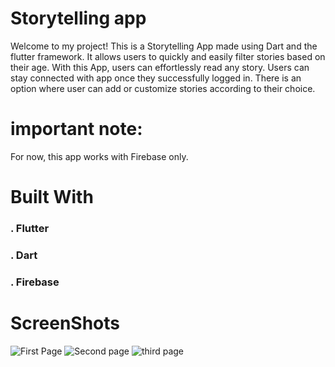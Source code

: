 # Storytelling app



Welcome to my project! This is a Storytelling App made using Dart and the flutter framework. It allows users to  quickly and easily filter stories based on their age. With this App, users can effortlessly read any story. Users can stay connected with app once they successfully logged in. There is an option where user can add or customize stories according to their choice.

# important note:

For now, this app works with Firebase only.

# Built With
### . Flutter
### . Dart
### . Firebase

# ScreenShots
![First Page](https://github.com/Pinkisingh13/Storytelling-App/assets/109464162/78ca2bc3-b2ef-4a86-bc91-ec9907a72f27)
![Second page](https://github.com/Pinkisingh13/Storytelling-App/assets/109464162/696ae5d3-5904-4e09-9be3-b84117d746a5)
![third page](https://github.com/Pinkisingh13/Storytelling-App/assets/109464162/2a430d28-91b1-4994-b166-612d7493687e)


#

 



